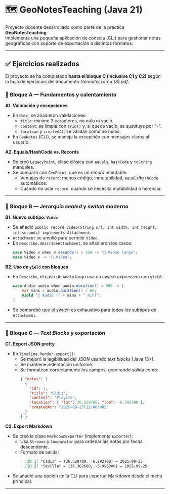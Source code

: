 # 🗺️ GeoNotesTeaching (Java 21)

Proyecto docente desarrollado como parte de la práctica **GeoNotesTeaching**.  
Implementa una pequeña aplicación de consola (CLI) para gestionar notas geográficas con soporte de exportación a distintos formatos.

---

## ✅ Ejercicios realizados

El proyecto se ha completado **hasta el bloque C (inclusive C1 y C2)** según la hoja de ejercicios del documento *GeonotesTarea (3).pdf*.

### 🔹 Bloque A — Fundamentos y calentamiento
**A1. Validación y excepciones**
- En `Note`, se añadieron validaciones:
  - `title`: mínimo 3 caracteres, no nulo ni vacío.
  - `content`: se limpia con `trim()` y, si queda vacío, se sustituye por "`-`".
  - `location` y `createdAt`: se validan como no nulos.
- En `GeoNotes` (CLI), se maneja la excepción con mensajes claros al usuario.

**A2. Equals/HashCode vs. Records**
- Se creó `LegacyPoint`, clase clásica con `equals`, `hashCode` y `toString` manuales.
- Se comparó con `GeoPoint`, que es un *record* inmutable.
  - Ventajas de `record`: menos código, inmutabilidad, `equals`/`hashCode` automáticos.
  - Cuándo no usar `record`: cuando se necesita mutabilidad o herencia.

---

### 🔹 Bloque B — Jerarquía *sealed* y *switch* moderno
**B1. Nuevo subtipo: `Video`**
- Se añadió `public record Video(String url, int width, int height, int seconds) implements Attachment`.
- `Attachment` se amplió para permitir `Video`.
- En `Describe.describeAttachment`, se añadieron los casos:
  ```java
  case Video v when v.seconds() > 120 -> "🎥 Video largo";
  case Video v -> "🎥 Video";
  ```

**B2. Uso de `yield` con bloques**
- En `Describe`, el caso de `Audio` largo usa un *switch expression* con `yield`:
  ```java
  case Audio audio when audio.duration() > 300 -> {
      var mins = audio.duration() / 60;
      yield "🎵 Audio (" + mins + " min)";
  }
  ```
- Se comprobó que el *switch* es exhaustivo para todos los subtipos de `Attachment`.

---

### 🔹 Bloque C — *Text Blocks* y exportación
**C1. Export JSON pretty**
- En `Timeline.Render.export()`:
  - Se mejoró la legibilidad del *JSON* usando *text blocks* (Java 15+).
  - Se mantiene indentación uniforme.
  - Se formatean correctamente los campos, generando salida como:
    ```json
    { "notes": [
      {
        "id": 1,
        "title": "Cádiz",
        "content": "Playita",
        "location": { "lat": 36.529700, "lon": -6.292700 },
        "createdAt": "2025-09-25T12:00:00Z"
      }
    ] }
    ```

**C2. Export Markdown**
- Se creó la clase `MarkdownExporter` (implementa `Exporter`):
  - Usa `Streams` y `Comparator` para ordenar las notas por fecha descendente.
  - Formato de salida:
    ```markdown
    - [ID 1] "Cádiz" — (36.529700, -6.292700) — 2025-09-25
    - [ID 2] "Sevilla" — (37.382600, -5.996300) — 2025-09-25
    ```
- Se añadió una opción en la CLI para exportar Markdown desde el menú principal.

---